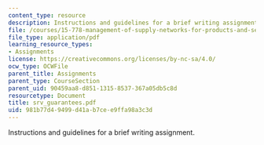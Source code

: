 ```yaml
---
content_type: resource
description: Instructions and guidelines for a brief writing assignment.
file: /courses/15-778-management-of-supply-networks-for-products-and-services-summer-2004/981b77d49499d41ab7cee9ffa98a3c3d_srv_guarantees.pdf
file_type: application/pdf
learning_resource_types:
- Assignments
license: https://creativecommons.org/licenses/by-nc-sa/4.0/
ocw_type: OCWFile
parent_title: Assignments
parent_type: CourseSection
parent_uid: 90459aa8-d851-1315-8537-367a05db5c8d
resourcetype: Document
title: srv_guarantees.pdf
uid: 981b77d4-9499-d41a-b7ce-e9ffa98a3c3d
---
```

Instructions and guidelines for a brief writing assignment.